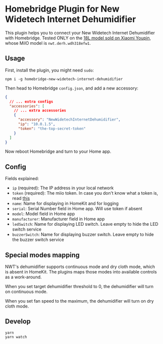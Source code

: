 # Homebridge Plugin for New Widetech Internet Dehumidifier

This plugin helps you to connect your New Widetech Internet Dehumidifier with Homebridge. Tested ONLY on the [18L model sold on Xiaomi Youpin](https://www.xiaomiyoupin.com/detail?gid=106708), whose MiIO model is `nwt.derh.wdh318efw1`.

## Usage

First, install the plugin, you might need `sudo`:

```shell
npm i -g homebridge-new-widetech-internet-dehumidifier
```

Then head to Homebridge `config.json`, and add a new accessory:

```json
{
  // ... extra configs
  "accessories": [
    // ... extra accessories
    {
      "accessory": "NewWidetechInternetDehumidifier",
      "ip": "10.0.1.5",
      "token": "the-top-secret-token"
    }
  ]
}
```

Now reboot Homebridge and turn to your Home app.

## Config

Fields explained:

- `ip` (required): The IP address in your local network
- `token` (required): The miio token. In case you don't know what a token is, read [this](https://github.com/Maxmudjon/com.xiaomi-miio/blob/master/docs/obtain_token.md#obtain-mi-home-device-token)
- `name`: Name for displaying in HomeKit and for logging
- `serial`: Serial Number field in Home app. Will use token if absent
- `model`: Model field in Home app
- `manufacturer`: Manufacturer field in Home app
- `ledSwitch`: Name for displaying LED switch. Leave empty to hide the LED switch service
- `buzzerSwitch`: Name for displaying buzzer switch. Leave empty to hide the buzzer switch service

## Special modes mapping

NWT's dehumidifier supports continuous mode and dry cloth mode, which is absent in HomeKit. The plugins maps those modes into available controls as a work-around.

When you set target dehumidifier threshold to 0, the dehumidifier will turn on continuous mode.

When you set fan speed to the maximum, the dehumidifier will turn on dry cloth mode.

## Develop

```shell
yarn
yarn watch
```
